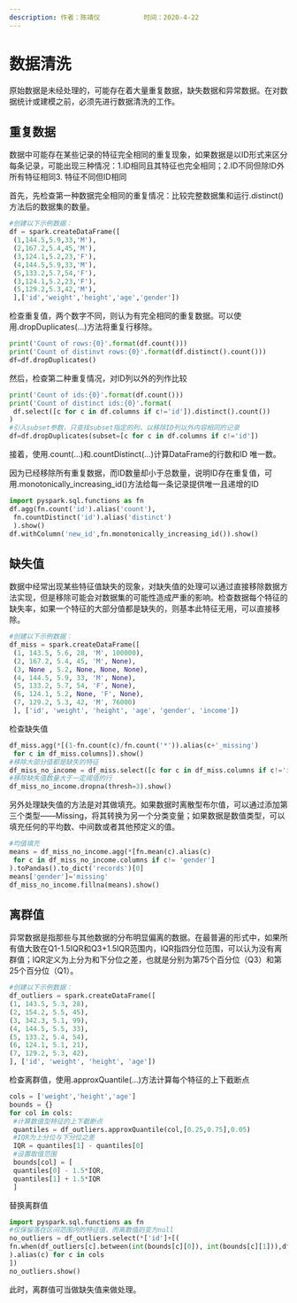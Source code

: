 ```yaml
---
description: 作者：陈靖仪           时间：2020-4-22
---
```


# 数据清洗

原始数据是未经处理的，可能存在着大量重复数据，缺失数据和异常数据。在对数据统计或建模之前，必须先进行数据清洗的工作。

## 重复数据

数据中可能存在某些记录的特征完全相同的重复现象，如果数据是以ID形式来区分每条记录，可能出现三种情况：1.ID相同且其特征也完全相同；2.ID不同但除ID外所有特征相同3. 特征不同但ID相同

首先，先检查第一种数据完全相同的重复情况：比较完整数据集和运行.distinct\(\)方法后的数据集的数量。

```python
#创建以下示例数据：
df = spark.createDataFrame([
 (1,144.5,5.9,33,'M'),
 (2,167.2,5.4,45,'M'),
 (3,124.1,5.2,23,'F'),
 (4,144.5,5.9,33,'M'),
 (5,133.2,5.7,54,'F'),
 (3,124.1,5.2,23,'F'),
 (5,129.2,5.3,42,'M'),
 ],['id','weight','height','age','gender'])
```

检查重复值，两个数字不同，则认为有完全相同的重复数据。可以使用.dropDuplicates\(…\)方法将重复行移除。

```python
print('Count of rows:{0}'.format(df.count()))
print('Count of distinvt rows:{0}'.format(df.distinct().count()))
df=df.dropDuplicates()
```

然后，检查第二种重复情况，对ID列以外的列作比较

```python
print('Count of ids:{0}'.format(df.count()))
print('Count of distinct ids:{0}'.format(
 df.select([c for c in df.columns if c!='id']).distinct().count())
)
#引入subset参数，只查找subset指定的列，以移除ID列以外内容相同的记录
df=df.dropDuplicates(subset=[c for c in df.columns if c!='id'])
```

接着，使用.count\(…\)和.countDistinct\(…\)计算DataFrame的行数和ID 唯一数。

因为已经移除所有重复数据，而ID数量却小于总数量，说明ID存在重复值，可用.monotonically\_increasing\_id\(\)方法给每一条记录提供唯一且递增的ID

```python
import pyspark.sql.functions as fn
df.agg(fn.count('id').alias('count'),
 fn.countDistinct('id').alias('distinct')
 ).show()
df.withColumn('new_id',fn.monotonically_increasing_id()).show()
```

## 缺失值

数据中经常出现某些特征值缺失的现象，对缺失值的处理可以通过直接移除数据方法实现，但是移除可能会对数据集的可能性造成严重的影响。检查数据每个特征的缺失率，如果一个特征的大部分值都是缺失的，则基本此特征无用，可以直接移除。

```python
#创建以下示例数据：
df_miss = spark.createDataFrame([
 (1, 143.5, 5.6, 28, 'M', 100000),
 (2, 167.2, 5.4, 45, 'M', None),
 (3, None , 5.2, None, None, None),
 (4, 144.5, 5.9, 33, 'M', None),
 (5, 133.2, 5.7, 54, 'F', None),
 (6, 124.1, 5.2, None, 'F', None),
 (7, 129.2, 5.3, 42, 'M', 76000)
 ], ['id', 'weight', 'height', 'age', 'gender', 'income'])
```

检查缺失值

```python
df_miss.agg(*[(1-fn.count(c)/fn.count('*')).alias(c+'_missing')
 for c in df_miss.columns]).show()
#移除大部分值都是缺失的特征
df_miss_no_income = df_miss.select([c for c in df_miss.columns if c!='income'])
#移除缺失值数量大于一定阈值的行
df_miss_no_income.dropna(thresh=3).show()
```

另外处理缺失值的方法是对其做填充。如果数据时离散型布尔值，可以通过添加第三个类型——Missing，将其转换为另一个分类变量；如果数据是数值类型，可以填充任何的平均数、中间数或者其他预定义的值。

```python
#均值填充
means = df_miss_no_income.agg(*[fn.mean(c).alias(c)
 for c in df_miss_no_income.columns if c!= 'gender']
).toPandas().to_dict('records')[0]
means['gender']='missing'
df_miss_no_income.fillna(means).show()
```

## 离群值

异常数据是指那些与其他数据的分布明显偏离的数据。在最普遍的形式中，如果所有值大致在Q1-1.5IQR和Q3+1.5IQR范围内，IQR指四分位范围，可以认为没有离群值；IQR定义为上分为和下分位之差，也就是分别为第75个百分位（Q3）和第25个百分位（Q1）。

```python
#创建以下示例数据：
df_outliers = spark.createDataFrame([
(1, 143.5, 5.3, 28),
(2, 154.2, 5.5, 45),
(3, 342.3, 5.1, 99),
(4, 144.5, 5.5, 33),
(5, 133.2, 5.4, 54),
(6, 124.1, 5.1, 21),
(7, 129.2, 5.3, 42),
], ['id', 'weight', 'height', 'age'])
```

检查离群值，使用.approxQuantile\(…\)方法计算每个特征的上下截断点

```python
cols = ['weight','height','age']
bounds = {}
for col in cols:
 #计算数值型特征的上下截断点
 quantiles = df_outliers.approxQuantile(col,[0.25,0.75],0.05)
 #IQR为上分位与下分位之差
 IQR = quantiles[1] - quantiles[0]
 #设置取值范围
 bounds[col] = [
 quantiles[0] - 1.5*IQR,
 quantiles[1] + 1.5*IQR
 ]
```

替换离群值

```python
import pyspark.sql.functions as fn
#仅保留落在区间范围内的特征值，而离散值则变为null
no_outliers = df_outliers.select(*['id']+[(
fn.when(df_outliers[c].between(int(bounds[c][0]), int(bounds[c][1])),df_outliers[c] )
).alias(c) for c in cols
])
no_outliers.show()
```

此时，离群值可当做缺失值来做处理。

